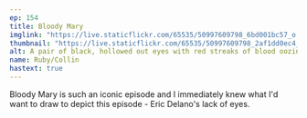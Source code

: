 ```yaml
---
ep: 154
title: Bloody Mary
imglink: "https://live.staticflickr.com/65535/50997609798_6bd001bc57_o.jpg"
thumbnail: "https://live.staticflickr.com/65535/50997609798_2af1dd0ec4_q.jpg"
alt: A pair of black, hollowed out eyes with red streaks of blood oozing from the bottom. There is script in a cursive font above and below, reading, "She was beautiful..." and "Like a shark is beautiful".
name: Ruby/Collin
hastext: true
---
```

Bloody Mary is such an iconic episode and I immediately knew what I'd want to draw to depict this episode - Eric Delano's lack of eyes.